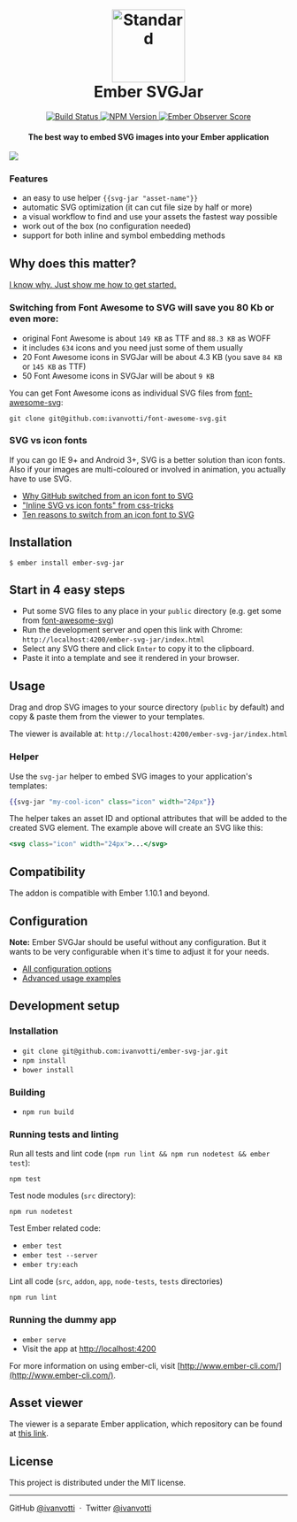 <h1 align="center">
  <img src="https://cdn.rawgit.com/ivanvotti/ember-svg-jar/master/svg-jar-logo.svg" alt="Standard" width="132px">
  <br>
  Ember SVGJar
  <br>
</h1>

<p align="center">
  <a href="https://travis-ci.org/ivanvotti/ember-svg-jar">
    <img src="https://travis-ci.org/ivanvotti/ember-svg-jar.svg?branch=master"
      alt="Build Status">
  </a>
  <a href="https://www.npmjs.com/package/ember-svg-jar">
    <img src="https://badge.fury.io/js/ember-svg-jar.svg"
      alt="NPM Version">
  </a>
  <a href="http://emberobserver.com/addons/ember-svg-jar">
    <img src="http://emberobserver.com/badges/ember-svg-jar.svg"
      alt="Ember Observer Score">
  </a>
</p>

<h4 align="center">
  The best way to embed SVG images into your Ember application
</h4>

![](https://s3-us-west-2.amazonaws.com/ivanvotti-uploads/SVGJar+0.9.1.png)

### Features
- an easy to use helper `{{svg-jar "asset-name"}}`
- automatic SVG optimization (it can cut file size by half or more)
- a visual workflow to find and use your assets the fastest way possible
- work out of the box (no configuration needed)
- support for both inline and symbol embedding methods

## Why does this matter?

[I know why. Just show me how to get started.](https://github.com/ivanvotti/ember-svg-jar#installation)

### Switching from Font Awesome to SVG will save you 80 Kb or even more:

- original Font Awesome is about `149 KB` as TTF and `88.3 KB` as WOFF
- it includes `634` icons and you need just some of them usually
- 20 Font Awesome icons in SVGJar will be about 4.3 KB (you save `84 KB` or `145 KB` as TTF)
- 50 Font Awesome icons in SVGJar will be about `9 KB`

You can get Font Awesome icons as individual SVG files from [font-awesome-svg](https://github.com/ivanvotti/font-awesome-svg):

`git clone git@github.com:ivanvotti/font-awesome-svg.git`

### SVG vs icon fonts

If you can go IE 9+ and Android 3+, SVG is a better solution than icon fonts. Also if your images are multi-coloured or involved in animation, you actually have to use SVG.

- [Why GitHub switched from an icon font to SVG](https://github.com/blog/2112-delivering-octicons-with-svg)
- ["Inline SVG vs icon fonts" from css-tricks](https://css-tricks.com/icon-fonts-vs-svg/)
- [Ten reasons to switch from an icon font to SVG](http://ianfeather.co.uk/ten-reasons-we-switched-from-an-icon-font-to-svg/)

## Installation

`$ ember install ember-svg-jar`

## Start in 4 easy steps

- Put some SVG files to any place in your `public` directory (e.g. get some from [font-awesome-svg](https://github.com/ivanvotti/font-awesome-svg))
- Run the development server and open this link with Chrome:
`http://localhost:4200/ember-svg-jar/index.html`
- Select any SVG there and click `Enter` to copy it to the clipboard.
- Paste it into a template and see it rendered in your browser.

## Usage

Drag and drop SVG images to your source directory (`public` by default) and copy & paste them from the viewer to your templates.

The viewer is available at: `http://localhost:4200/ember-svg-jar/index.html`

### Helper

Use the `svg-jar` helper to embed SVG images to your application's templates:

```handlebars
{{svg-jar "my-cool-icon" class="icon" width="24px"}}
```

The helper takes an asset ID and optional attributes that will be added to the created SVG element. The example above will create an SVG like this:

```handlebars
<svg class="icon" width="24px">...</svg>
```

## Compatibility

The addon is compatible with Ember 1.10.1 and beyond.

## Configuration

**Note:** Ember SVGJar should be useful without any configuration. But it wants to be very configurable when it's time to adjust it for your needs.

- [All configuration options](docs/configuration.md)
- [Advanced usage examples](docs/examples.md)

## Development setup

### Installation

* `git clone git@github.com:ivanvotti/ember-svg-jar.git`
* `npm install`
* `bower install`

### Building

* `npm run build`

### Running tests and linting

Run all tests and lint code (`npm run lint && npm run nodetest && ember test`):

```shell
npm test
```

Test node modules (`src` directory):

```shell
npm run nodetest
```

Test Ember related code:

* `ember test`
* `ember test --server`
* `ember try:each`

Lint all code (`src`, `addon`, `app`, `node-tests`, `tests` directories)

```shell
npm run lint
```

### Running the dummy app

* `ember serve`
* Visit the app at [http://localhost:4200](http://localhost:4200)

For more information on using ember-cli, visit [http://www.ember-cli.com/](http://www.ember-cli.com/).

## Asset viewer

The viewer is a separate Ember application, which repository can be found at [this link](https://github.com/ivanvotti/svg-jar).

## License

This project is distributed under the MIT license.

---

GitHub [@ivanvotti](https://github.com/ivanvotti) &nbsp;&middot;&nbsp;
Twitter [@ivanvotti](https://twitter.com/ivanvotti)
